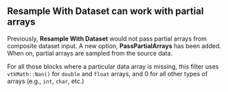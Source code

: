 ## Resample With Dataset can work with partial arrays

Previously, **Resample With Dataset** would not pass partial arrays from composite dataset input. A new option, **PassPartialArrays** has been added. When on, partial arrays are sampled from the source data.

For all those blocks where a particular data array is missing, this filter uses `vtkMath::Nan()` for `double` and `float` arrays, and 0 for all other types of arrays (e.g., `int`, `char`, etc.)
